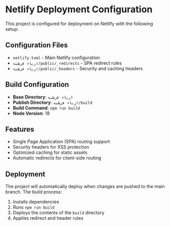 # Netlify Deployment Configuration

This project is configured for deployment on Netlify with the following setup:

## Configuration Files

- `netlify.toml` - Main Netlify configuration
- `ازياء قرطبة/public/_redirects` - SPA redirect rules
- `ازياء قرطبة/public/_headers` - Security and caching headers

## Build Configuration

- **Base Directory**: `ازياء قرطبة`
- **Publish Directory**: `ازياء قرطبة/build`
- **Build Command**: `npm run build`
- **Node Version**: 18

## Features

- Single Page Application (SPA) routing support
- Security headers for XSS protection
- Optimized caching for static assets
- Automatic redirects for client-side routing

## Deployment

The project will automatically deploy when changes are pushed to the main branch. The build process:

1. Installs dependencies
2. Runs `npm run build`
3. Deploys the contents of the `build` directory
4. Applies redirect and header rules
